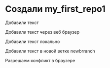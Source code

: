 ﻿# Создали my_first_repo1

Добавили текст

Добавили текст через веб браузер

Добавили текст локально

Добавили текст в новой ветке newbrranch

Разрешаем конфликт в браузере
